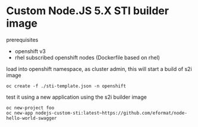 # Custom Node.JS 5.X STI builder image

prerequisites
- openshift v3
- rhel subscribed openshift nodes (Dockerfile based on rhel)

load into openshift namespace, as cluster admin, this will start a build of s2i image

    oc create -f ./sti-template.json -n openshift

test it using a new application using the s2i builder image

    oc new-project foo
    oc new-app nodejs-custom-sti:latest~https://github.com/eformat/node-hello-world-swagger
